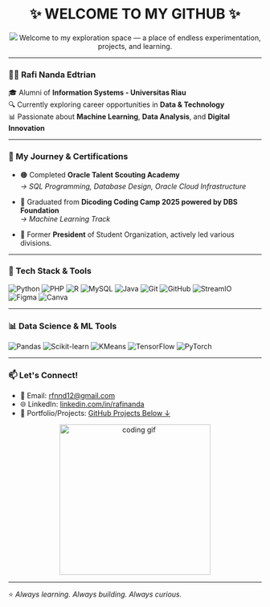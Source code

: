 <h1 align="center">✨ WELCOME TO MY GITHUB ✨</h1>

<p align="center">
  <img src="https://readme-typing-svg.herokuapp.com?color=F7C331&center=true&lines=Hi+I'm+Rafi+Nanda;Alumni+Universitas+Riau;Passionate+about+Data+%26+ML;Let’s+Build+Something+Awesome!">
  Welcome to my exploration space — a place of endless experimentation, projects, and learning.
</p>

---

### 👨‍💻 Rafi Nanda Edtrian

🎓 Alumni of **Information Systems - Universitas Riau**  
🔍 Currently exploring career opportunities in **Data & Technology**  
📊 Passionate about **Machine Learning**, **Data Analysis**, and **Digital Innovation**

---

### 🚀 My Journey & Certifications

- 🟠 Completed **Oracle Talent Scouting Academy**  
  _→ SQL Programming, Database Design, Oracle Cloud Infrastructure_

- 🔵 Graduated from **Dicoding Coding Camp 2025 powered by DBS Foundation**  
  _→ Machine Learning Track_

- 👥 Former **President** of Student Organization, actively led various divisions.

---

### 🧠 Tech Stack & Tools

![Python](https://img.shields.io/badge/-Python-3776AB?style=flat&logo=python&logoColor=white)
![PHP](https://img.shields.io/badge/-PHP-777BB4?style=flat&logo=php&logoColor=white)
![R](https://img.shields.io/badge/-R-276DC3?style=flat&logo=r&logoColor=white)
![MySQL](https://img.shields.io/badge/-MySQL-4479A1?style=flat&logo=mysql&logoColor=white)
![Java](https://img.shields.io/badge/-Java-007396?style=flat&logo=java&logoColor=white)
![Git](https://img.shields.io/badge/-Git-F05032?style=flat&logo=git&logoColor=white)
![GitHub](https://img.shields.io/badge/-GitHub-181717?style=flat&logo=github&logoColor=white)
![StreamIO](https://img.shields.io/badge/-Stream.io-0A0A0A?style=flat)
![Figma](https://img.shields.io/badge/-Figma-F24E1E?style=flat&logo=figma&logoColor=white)
![Canva](https://img.shields.io/badge/-Canva-00C4CC?style=flat&logo=canva&logoColor=white)

---

### 📊 Data Science & ML Tools

![Pandas](https://img.shields.io/badge/-Pandas-150458?style=flat&logo=pandas&logoColor=white)
![Scikit-learn](https://img.shields.io/badge/-Scikit--learn-F7931E?style=flat&logo=scikit-learn&logoColor=white)
![KMeans](https://img.shields.io/badge/-KMeans-003366?style=flat)
![TensorFlow](https://img.shields.io/badge/-TensorFlow-FF6F00?style=flat&logo=tensorflow&logoColor=white)
![PyTorch](https://img.shields.io/badge/-PyTorch-EE4C2C?style=flat&logo=pytorch&logoColor=white)

---

### 📫 Let's Connect!

- 📧 Email: rfnnd12@gmail.com  
- 🌐 LinkedIn: [linkedin.com/in/rafinanda](https://www.linkedin.com/in/rfnnd12) 
- 💼 Portfolio/Projects: [GitHub Projects Below ↓](#)

<p align="center">
  <img src="https://media.giphy.com/media/qgQUggAC3Pfv687qPC/giphy.gif" width="300" alt="coding gif">
</p>

---

⭐ *Always learning. Always building. Always curious.*
